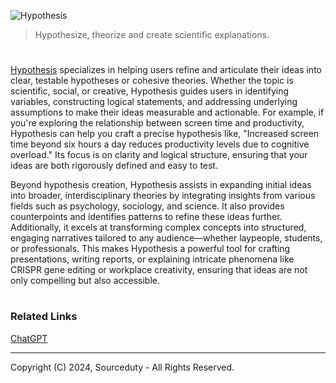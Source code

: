 ![Hypothesis](https://github.com/user-attachments/assets/ac0d127e-03cb-4e21-9f72-da492b72e33e)

>  Hypothesize, theorize and create scientific explanations.
#

[Hypothesis](https://chatgpt.com/g/g-6757638180608191bca615eb72120373-hypothesis) specializes in helping users refine and articulate their ideas into clear, testable hypotheses or cohesive theories. Whether the topic is scientific, social, or creative, Hypothesis guides users in identifying variables, constructing logical statements, and addressing underlying assumptions to make their ideas measurable and actionable. For example, if you're exploring the relationship between screen time and productivity, Hypothesis can help you craft a precise hypothesis like, "Increased screen time beyond six hours a day reduces productivity levels due to cognitive overload." Its focus is on clarity and logical structure, ensuring that your ideas are both rigorously defined and easy to test.

Beyond hypothesis creation, Hypothesis assists in expanding initial ideas into broader, interdisciplinary theories by integrating insights from various fields such as psychology, sociology, and science. It also provides counterpoints and identifies patterns to refine these ideas further. Additionally, it excels at transforming complex concepts into structured, engaging narratives tailored to any audience—whether laypeople, students, or professionals. This makes Hypothesis a powerful tool for crafting presentations, writing reports, or explaining intricate phenomena like CRISPR gene editing or workplace creativity, ensuring that ideas are not only compelling but also accessible.

#
### Related Links

[ChatGPT](https://github.com/sourceduty/ChatGPT)

***
Copyright (C) 2024, Sourceduty - All Rights Reserved.
